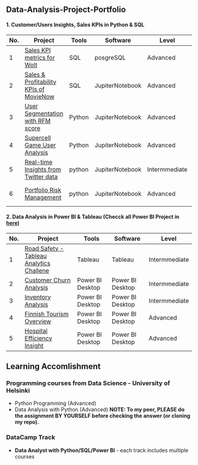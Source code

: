 ## Data-Analysis-Project-Portfolio
  #### 1.  Customer/Users Insights, Sales KPIs in Python & SQL
  
  | No. | Project | Tools | Software | Level |Topic|
  |----------|----------|----------|----------|----------|----------|
  | 1 | [Sales KPI metrics for Wolt](https://github.com/Hannah-Abi/Sales-KPIs---delivery-service)| SQL | posgreSQL | Advanced | **Merchandise** -  Sales KPIs | 
  | 2 | [Sales & Profitability KPIs of MovieNow](https://github.com/Hannah-Abi/Movie-Online-Rentals-Sales) | SQL | JupiterNotebook | Advanced | **Sales** - Sales & Profitability KPIs |
  | 3 | [User Segmentation with RFM score](https://github.com/Hannah-Abi/user-segmentation-analysis-Wolt) | Python | JupiterNotebook | Advanced |**User Analysis** - User Segmentation| 
  | 4 | [Supercell Game User Analysis](https://github.com/Hannah-Abi/mobile-game-analytics) | Python | JupiterNotebook | Advanced | **Gaming** - Game User Analysis | 
  | 5 | [Real-time Insights from Twitter data](https://github.com/Hannah-Abi/Twitter-a-hot-trend) | python | JupiterNotebook | Intermmediate |**Social Media** - Twitter's Users | 
  | 6 | [Portfolio Risk Management](https://github.com/Hannah-Abi/portfolio-risk-management.git) | python | JupiterNotebook | Advanced |**Finance**- Portfolio Management | 

  #### 2.  Data Analysis in Power BI & Tableau (Checck all Power BI Project in [here](https://github.com/Hannah-Abi/Power-BI-Data-Analysis-Projects.git))

| No. | Project | Tools | Software | Level |
|----------|----------|----------|----------|----------|
| 1 | [Road Safety - Tableau Analytics Challene](https://github.com/Hannah-Abi/Road-Safety-in-Finland) | Tableau | Tableau | Intermmediate |
| 2 | [Customer Churn Analysis](https://github.com/Hannah-Abi/Power-BI-Data-Analysis-Projects/tree/2909f84d1371ce23f4d772c2df6512b47ea8fed4/Customer%20Churn%20Analysis) | Power BI Desktop | Power BI Desktop | Intermmediate |
| 3 | [Inventory Analysis](https://github.com/Hannah-Abi/Power-BI-Data-Analysis-Projects/tree/201891352e317bbc792f7cd897a9ca08cb7fec9c/Inventory%20Analysis) | Power BI Desktop | Power BI Desktop | Intermmediate |
| 4 | [Finnish Tourism Overview](https://github.com/Hannah-Abi/Finnish-tourism-overview) | Power BI Desktop | Power BI Desktop | Advanced |
| 5 | [Hospital Efficiency Insight]([https://github.com/Hannah-Abi/Power-BI-Data-Analysis-Projects/tree/3fcc41c107e500deac8a9b0a189ccabe29aec071/Hospital%20Efficiency%20Insight](https://github.com/Hannah-Abi/portfolio-risk-management.git)) | Power BI Desktop | Power BI Desktop | Advanced |

## Learning Accomlishment 
### Programming courses from Data Science - University of Helsinki
- Python Programming (Advanced)
- Data Analysis with Python (Advanced)
**NOTE: To my peer, PLEASE do the assignment BY YOURSELF before checking the answer (or cloning my repo).**
### DataCamp Track 
- **Data Analyst with Python/SQL/Power BI** - each track includes multiple courses 




